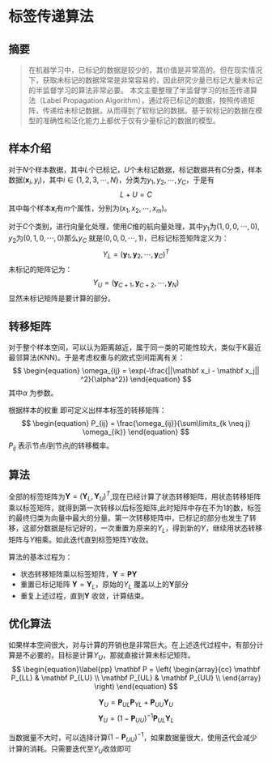 # 标签传递算法

## 摘要 

> 在机器学习中，已标记的数据是较少的，其价值是非常高的。但在现实情况下，获取未标记的数据常常是非常容易的，因此研究少量已标记大量未标记的半监督学习的算法非常必要。
> 本文主要整理了半监督学习的标签传递算法（Label Propagation Algorithm），通过将已标记的数据，按照传递矩阵，传递给未标记数据，从而得到了软标记的数据。基于软标记的数据在模型的准确性和泛化能力上都优于仅有少量标记的数据的模型。

<!--more-->

## 样本介绍

对于$N$个样本数据，其中$L$个已标记，$U$个未标记数据，标记数据共有$C$分类，样本数据$(\mathbf x_i, y_i)$，其中$i \in \{ 1,2,3,\cdots,N \}$，分类为$y_1, y_2, \cdots,y_C$，于是有
$$
		L + U = C 
$$
其中每个样本$\mathbf x_i$有$m$个属性，分别为$(x_1, x_2, \cdots, x_m)$。

对于$C$个类别，进行向量化处理，使用$C$维的航向量处理，其中$y_1$为$(1,0,0,\cdots,0)$,
$y_2$为$(0,1,0,\cdots,0)$那么$y_C$ 就是$(0,0,0,\cdots,1)$，已标记标签矩阵定义为：
$$
Y_L = (\mathbf y_1,\mathbf y_2, \cdots,\mathbf y_C)^T
$$
未标记的矩阵记为：
$$
Y_U = (\mathbf y_{C+1}, \mathbf y_{C+2}, \cdots, \mathbf y_N)
$$
显然未标记矩阵是要计算的部分。
## 转移矩阵
对于整个样本空间，可以认为距离越近，属于同一类的可能性较大，类似于K最近最邻算法(KNN)。于是考虑权重与的欧式空间距离有关：
$$
\begin{equation}
\omega_{ij} = \exp(-\frac{||\mathbf x_i - \mathbf x_j|| ^2}{\alpha^2})
\end{equation}
$$
其中$\alpha$ 为参数。

根据样本的权重 即可定义出样本标签的转移矩阵：
$$
\begin{equation}
P_{ij} = \frac{\omega_{ij}}{\sum\limits_{k \neq j} \omega_{ik}}
\end{equation}
$$
$P_{ij}$ 表示节点$i$到节点$j$的转移概率。

## 算法
全部的标签矩阵为$\mathbf Y=(\mathbf Y_L,\mathbf Y_U)^T$,现在已经计算了状态转移矩阵，用状态转移矩阵乘以标签矩阵，就得到第一次转移以后标签矩阵,此时矩阵中存在不为1的数，标签的最终归类为向量中最大的分量。第一次转移矩阵中，已标记的部分也发生了转移，这部分数据是标记好的，一次重置为原来的$Y_L$，得到新的$Y$，继续用状态转移矩阵与$Y$相乘。如此迭代直到标签矩阵$Y$收敛。

算法的基本过程为：

*  状态转移矩阵乘以标签矩阵，$\mathbf Y = \mathbf P \mathbf Y$
*  重置已标记矩阵 $\mathbf Y = \mathbf Y_L$，原始的$Y_L$ 覆盖以上的$\mathbf Y$部分
*  重复上述过程，直到$\mathbf Y$ 收敛，计算结束。


## 优化算法
如果样本空间很大，对与计算的开销也是非常巨大。在上述迭代过程中，有部分计算是不必要的，目标是计算$Y_U$，那就直接计算未标记矩阵。
$$
\begin{equation}\label{pp}
\mathbf P = 
\left(
\begin{array}{cc}
\mathbf P_{LL} & \mathbf P_{LU} \\
\mathbf P_{UL} & \mathbf P_{UU} \\
\end{array}
\right)
\end{equation}
$$

$$
\begin{equation}\label{aa}
\mathbf Y_U =\mathbf P_{UL} \mathbf P_{YL} + \mathbf P_{UU} \mathbf Y_U 
\end{equation}
$$
$$
\mathbf Y_U = (1 - \mathbf P_{UU})^{-1} \mathbf P_{UL} \mathbf Y_L
$$

当数据量不大时，可以选择计算$(1-\mathbf P_{UU})^{-1}$，如果数据量很大，使用迭代会减少计算的消耗。只需要迭代至$Y_U$收敛即可

